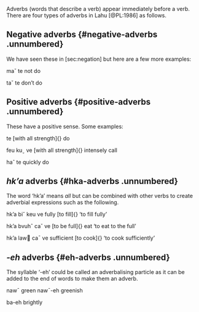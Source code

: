Adverbs (words that describe a verb) appear immediately before a verb.
There are four types of adverbs in Lahu [@PL:1986] as follows.

## Negative adverbs {#negative-adverbs .unnumbered}

We have seen these in \[sec:negation\] but here are a few more examples:

maˇ te not do

taˇ te don’t do

## Positive adverbs {#positive-adverbs .unnumbered}

These have a positive sense. Some examples:

te [with all strength]{} do

feu kuˬ ve [with all strength]{} intensely call

haˆ te quickly do

## *hk’a* adverbs {#hka-adverbs .unnumbered}

The word ‘hk’a’ means *all* but can be combined with other verbs to
create adverbial expressions such as the following.

hk’a biˇ keu ve fully [to fill]{} ‘to fill fully’

hk’a bvuhˆ caˇ ve [to be full]{} eat ‘to eat to the full’

hk’a law caˉ ve sufficient [to cook]{} ‘to cook sufficiently’

## *-eh* adverbs {#eh-adverbs .unnumbered}

The syllable ‘-eh’ could be called an adverbalising particle as it can
be added to the end of words to make them an adverb.

nawˉ green nawˉ-eh greenish

ba-eh brightly
